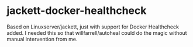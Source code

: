 # jackett-docker-healthcheck
Based on Linuxserver/jackett, just with support for Docker Healthcheck added. I needed this so that willfarrell/autoheal could do the magic without manual intervention from me.
